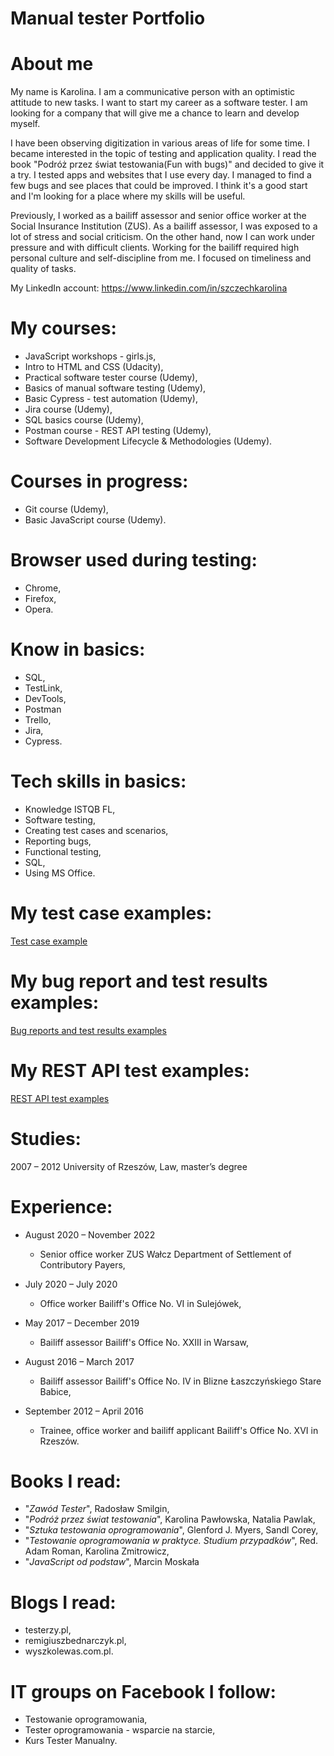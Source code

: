 # Manual tester Portfolio #

# About me #

My name is Karolina. I am a communicative person with an optimistic attitude to new tasks. I want to start my career as a software tester. I am looking for a company that will give me a chance to learn and develop myself. 

I have been observing digitization in various areas of life for some time. I became interested in the topic of testing and application quality. I read the book "Podróż przez świat testowania(Fun with bugs)" and decided to give it a try. I tested apps and websites that I use every day. I managed to find a few bugs and see places that could be improved. I think it's a good start and I'm looking for a place where my skills will be useful.

Previously, I worked as a bailiff assessor and senior office worker at the Social Insurance Institution (ZUS). As a bailiff assessor, I was exposed to a lot of stress and social criticism. On the other hand, now I can work under pressure and with difficult clients.  Working for the bailiff required high personal culture and self-discipline from me. I focused on timeliness and quality of tasks. 

My LinkedIn account: https://www.linkedin.com/in/szczechkarolina

# My courses: #

 - JavaScript workshops - girls.js,
 - Intro to HTML and CSS (Udacity),
 - Practical software tester course (Udemy),
 - Basics of manual software testing (Udemy),
 - Basic Cypress - test automation (Udemy),
 - Jira course (Udemy),
 - SQL basics course (Udemy),
 - Postman course - REST API testing (Udemy),
 - Software Development Lifecycle & Methodologies (Udemy).
 

# Courses in progress: #
 - Git course (Udemy),
 - Basic JavaScript course (Udemy).
 
 # Browser used during testing: #
 - Chrome,
 - Firefox,
 - Opera.
 
 # Know in basics: #
 - SQL,
 - TestLink,
 - DevTools,
 - Postman
 - Trello,
 - Jira,
 - Cypress.
 
 # Tech skills in basics: #
 - Knowledge ISTQB FL,
 - Software testing,
 - Creating test cases and scenarios,
 - Reporting bugs,
 - Functional testing, 
 - SQL,
 - Using MS Office.

# My test case examples: #
[Test case example](https://github.com/KarolinaSzczech/Manual_tester_Portfolio/tree/main/test_cases)

# My bug report and test results examples: #
[Bug reports and test results examples](https://github.com/KarolinaSzczech/Manual_tester_Portfolio/tree/main/Reports_and_Test_results)

# My REST API test examples: #
[REST API test examples](https://github.com/KarolinaSzczech/Manual_tester_Portfolio/tree/DRAFT/Postman)

# Studies: #
2007 – 2012 University of Rzeszów, Law, master’s degree

# Experience: # 
 - August 2020 – November 2022
   - Senior office worker ZUS Wałcz Department of Settlement of Contributory Payers,

 - July 2020 – July 2020
   - Office worker Bailiff's Office No. VI in Sulejówek,
  
 - May 2017 – December 2019
   - Bailiff assessor Bailiff's Office No. XXIII in Warsaw,

 - August 2016 – March 2017
   - Bailiff assessor Bailiff's Office No. IV in Blizne Łaszczyńskiego Stare Babice,

 - September 2012 – April 2016
   - Trainee, office worker and bailiff applicant Bailiff's Office No. XVI in Rzeszów.
      
 # Books I read: #
 - "_Zawód Tester_", Radosław Smilgin,
 - "_Podróż przez świat testowania_", Karolina Pawłowska, Natalia Pawlak,
 - "_Sztuka testowania oprogramowania_", Glenford J. Myers, Sandl Corey,
 - "_Testowanie oprogramowania w praktyce. Studium przypadków_", Red. Adam Roman, Karolina Zmitrowicz,
 - "_JavaScript od podstaw_", Marcin Moskała

# Blogs I read: #
 - testerzy.pl,
 - remigiuszbednarczyk.pl,
 - wyszkolewas.com.pl.

# IT groups on Facebook I follow: #
 - Testowanie oprogramowania,
 - Tester oprogramowania - wsparcie na starcie,
 - Kurs Tester Manualny.

